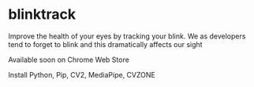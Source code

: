 # blinktrack

Improve the health of your eyes by tracking your blink. We as developers tend to forget to blink and this dramatically affects our sight

Available soon on Chrome Web Store

Install Python, Pip, CV2, MediaPipe, CVZONE


